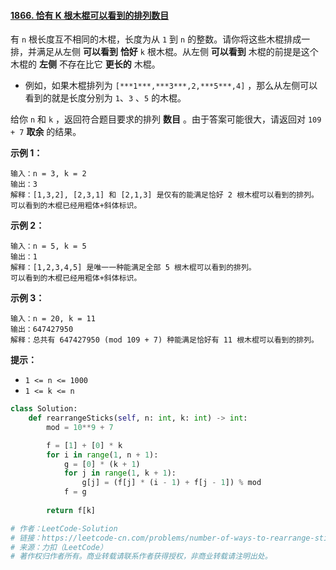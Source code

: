 #### [1866. 恰有 K 根木棍可以看到的排列数目](https://leetcode-cn.com/problems/number-of-ways-to-rearrange-sticks-with-k-sticks-visible/)

有 `n` 根长度互不相同的木棍，长度为从 `1` 到 `n` 的整数。请你将这些木棍排成一排，并满足从左侧 **可以看到** **恰好** `k` 根木棍。从左侧 **可以看到** 木棍的前提是这个木棍的 **左侧** 不存在比它 **更长的** 木棍。

- 例如，如果木棍排列为 `[***1***,***3***,2,***5***,4]` ，那么从左侧可以看到的就是长度分别为 `1`、`3` 、`5` 的木棍。

给你 `n` 和 `k` ，返回符合题目要求的排列 **数目** 。由于答案可能很大，请返回对 `109 + 7` **取余** 的结果。

 

**示例 1：**

```
输入：n = 3, k = 2
输出：3
解释：[1,3,2], [2,3,1] 和 [2,1,3] 是仅有的能满足恰好 2 根木棍可以看到的排列。
可以看到的木棍已经用粗体+斜体标识。
```

**示例 2：**

```
输入：n = 5, k = 5
输出：1
解释：[1,2,3,4,5] 是唯一一种能满足全部 5 根木棍可以看到的排列。
可以看到的木棍已经用粗体+斜体标识。
```

**示例 3：**

```
输入：n = 20, k = 11
输出：647427950
解释：总共有 647427950 (mod 109 + 7) 种能满足恰好有 11 根木棍可以看到的排列。
```

 

**提示：**

- `1 <= n <= 1000`
- `1 <= k <= n`

```python
class Solution:
    def rearrangeSticks(self, n: int, k: int) -> int:
        mod = 10**9 + 7

        f = [1] + [0] * k
        for i in range(1, n + 1):
            g = [0] * (k + 1)
            for j in range(1, k + 1):
                g[j] = (f[j] * (i - 1) + f[j - 1]) % mod
            f = g
        
        return f[k]

# 作者：LeetCode-Solution
# 链接：https://leetcode-cn.com/problems/number-of-ways-to-rearrange-sticks-with-k-sticks-visible/solution/qia-you-k-gen-mu-gun-ke-yi-kan-dao-de-pa-0c3g/
# 来源：力扣（LeetCode）
# 著作权归作者所有。商业转载请联系作者获得授权，非商业转载请注明出处。
```

